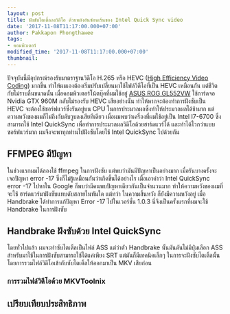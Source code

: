 ```yaml
---
layout: post
title: ฝังซับไตเติ้ลลงวิดีโอ ด้วยพลังอันซ่อนเร้นของ Intel Quick Sync video
date: '2017-11-08T11:17:00.000+07:00'
author: Pakkapon Phongthawee
tags:
- คอมพิวเตอร์
modified_time: '2017-11-08T11:17:00.000+07:00'
thumbnail:
---
```

ปัจจุบันนี้มีอุปกรณ์รองรับมาตราฐานวิดีโอ H.265 หรือ HEVC ([High Efficiency Video Coding](https://en.wikipedia.org/wiki/High_Efficiency_Video_Coding)) มากขึ้น ทำให้ผมเองต้องเริ่มปรับเปลี่ยนมาใช้ไฟล์วิดีโอที่เป็น HEVC เหมือนกัน แต่ชีวิตกับไม่ราบลื่นขนาดนั้น เมื่อคอมพิวเตอร์โน้ตบุ๊คที่ผมใช้อยู่ [ASUS ROG GL552VW](https://www.asus.com/us/ROG-Republic-Of-Gamers/ROG-GL552VW/) ใช้การ์ดจอ Nvidia GTX 960M กลับไม่รองรับ HEVC เสียอย่างนั้น ทำให้หากจะต้องทำการฝังซับเป็น HEVC จะต้องใช้ซอร์ฟแวร์ซึ่งรันอยู่บน CPU ในการประมวลผลซึ่งทำให้ประมวลผลได้ช้ามาก แต่ความหวังของผมก็ไม่ถึงกับดับวูบลงเสียทีเดียว เมื่อผมพบว่าเครื่องที่ผมใช้อยู่เป็น Intel I7-6700 ซึ่งสามารถใช้ Intel QuickSync เพื่อทำการประมวลผลวิดีโอด้วยฮาร์ดแวร์ได้ และทำได้ไวกว่าแบบซอร์ฟแวร์มาก ผมจึงจะพาทุกท่านไปฝังซับโดยใช้ Intel QuickSync ไปด้วยกัน

## FFMPEG มีปัญหา
ในช่วงแรกผมได้ลองใช้ ffmpeg ในการฝังซับ แต่พบว่ามันมีปัญหาเป็นอย่างมาก เมื่อรันบางครั้งจะเจอปัญหา error -17 ซึ่งก็ไม่รู้เหมือนกันว่าเกิดขึ้นได้อย่างไร เมื่อเอาคำว่า Intel QuickSync error -17 ไปหาใน Google ก็พบว่ามีคนพบปัญหาเดียวกันเป็นจำนวนมาก ทำให้ความหวังของผมที่จะใช้ ฮาร์ดแวร์มาฝังซับแทบดับสลายในทันใด แต่ทว่า ในความสิ้นหวัง ก็ยังมีความหวังอยู่ เมื่อ Handbrake ได้ทำการแก้ปัญหา Error -17 ไปในเวอร์ชั่น 1.0.3 นี่จึงเป็นครั้งแรกที่ผมจะใช้ Handbrake ในการฝังซับ

## Handbrake ฝังซับด้วย Intel QuickSync
โดยทั่วไปแล้ว ผมจะทำซับไตเติ้ลเป็นไฟล์ ASS แต่ว่าตัว Handbrake นั้นมันดันไม่มีปุ่มเลือก ASS สำหรับมาใช้ในการฝังซับสามารถใช้ได้แค่เพียง SRT แต่มันก็มีเทคนิคเล็กๆ ในการจะฝังซับไตเติ้ลนั้น โดยการรวมไฟล์วิดีโอเข้ากับซับไตเติ้ลให้ออกมาเป็น MKV เสียก่อน

### การรวมไฟล์วิดีโอด้วย MKVToolnix

## เปรียบเทียบประสิทธิภาพ
